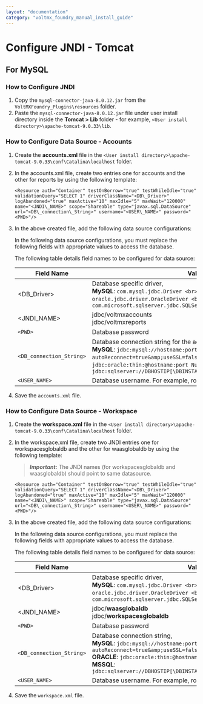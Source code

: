 ```yaml
---
layout: "documentation"
category: "voltmx_foundry_manual_install_guide"
---
```

                             

Configure JNDI - Tomcat
=======================

For MySQL
---------

### How to Configure JNDI

1.  Copy the `mysql-connector-java-8.0.12.jar` from the `VoltMXFoundry_Plugins\resources` folder.
2.  Paste the `mysql-connector-java-8.0.12.jar` file under user install directory inside the **Tomcat > Lib** folder - for example, `<User install directory>\apache-tomcat-9.0.33\lib`.

### How to Configure Data Source - Accounts

1.  Create the **accounts.xml** file in the `<User install directory>\apache-tomcat-9.0.33\conf\Catalina\localhost` folder.
2.  In the accounts.xml file, create two entries one for accounts and the other for reports by using the following template:

     ```<Resource auth="Container" testOnBorrow="true" testWhileIdle="true" validationQuery="SELECT 1" driverClassName="<DB\_Driver>" logAbandoned="true" maxActive="10" maxIdle="5" maxWait="120000" name="<JNDI\_NAME>" scope="Shareable" type="javax.sql.DataSource" url="<DB\_connection\_String>" username="<USER\_NAME>" password="<PWD>"/>```

3.  In the above created file, add the following data source configurations:
    
    In the following data source configurations, you must replace the following fields with appropriate values to access the database.
    
    The following table details field names to be configured for data source:
    
    | Field Name | Value |
    | --- | --- |
    | <DB\_Driver> | Database specific driver,<br>**MySQL**: `com.mysql.jdbc.Driver <br>`**ORACLE**: `oracle.jdbc.driver.OracleDriver <br>`**MSSQL**: `com.microsoft.sqlserver.jdbc.SQLServerDriver` |
    | <JNDI\_NAME> | jdbc/voltmxaccounts <br>jdbc/voltmxreports |
    | `<PWD>` | Database password |
    | `<DB_connection_String>` | Database connection string for the accounts and reports db<br>**MySQL**: `jdbc:mysql://hostname:port/databaseName?autoReconnect=true&amp;useSSL=false<br>`**ORACLE**: `jdbc:oracle:thin:@hostname:port Number:databaseName<br>`**MSSQL**: `jdbc:sqlserver://DBHOSTIP[\DBINSTANCENAME]:PORT;databasename=DBNAME` |
    | `<USER_NAME>` | Database username. For example, root |
    
4.  Save the `accounts.xml` file.

### How to Configure Data Source - Workspace

1.  Create the **workspace.xml** file in the `<User install directory>\apache-tomcat-9.0.33\conf\Catalina\localhost` folder.
2.  In the workspace.xml file, create two JNDI entries one for workspacesglobaldb and the other for waasglobaldb by using the following template:
    
    > **_Important:_** The JNDI names (for workspacesglobaldb and waasglobaldb) should point to same datasource.

    ```<Resource auth="Container" testOnBorrow="true" testWhileIdle="true" validationQuery="SELECT 1" driverClassName="<DB\_Driver>" logAbandoned="true" maxActive="10" maxIdle="5" maxWait="120000" name="<JNDI\_NAME>" scope="Shareable" type="javax.sql.DataSource" url="<DB\_connection\_String>" username="<USER\_NAME>" password="<PWD>"/>```
    
3.  In the above created file, add the following data source configurations:
    
    In the following data source configurations, you must replace the following fields with appropriate values to access the database.
    
    The following table details field names to be configured for data source:
    
    | Field Name | Value |
    | --- | --- |
    | <DB\_Driver> | Database specific driver,<br>**MySQL**: `com.mysql.jdbc.Driver <br>`**ORACLE**: `oracle.jdbc.driver.OracleDriver <br>`**MSSQL**: `com.microsoft.sqlserver.jdbc.SQLServerDriver` |
    | <JNDI\_NAME> | jdbc/**waasglobaldb** <br>jdbc/**workspacesglobaldb** |
    | `<PWD>` | Database password |
    | `<DB_connection_String>` | Database connection string, <br>**MySQL**:  `jdbc:mysql://hostname:port/databaseName?autoReconnect=true&amp;useSSL=false` <br>**ORACLE**: `jdbc:oracle:thin:@hostname:port Number:databaseName`<br>**MSSQL**: `jdbc:sqlserver://DBHOSTIP[\DBINSTANCENAME]:PORT;databasename=DBNAME` |
    | `<USER_NAME>` | Database username. For example, root |
    
4.  Save the `workspace.xml` file.
